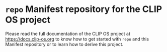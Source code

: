 # `repo` Manifest repository for the CLIP OS project

Please read the full documentation of the CLIP OS project at
https://docs.clip-os.org to know how to get started with `repo` and this
Manifest repository or to learn how to derive this project.
